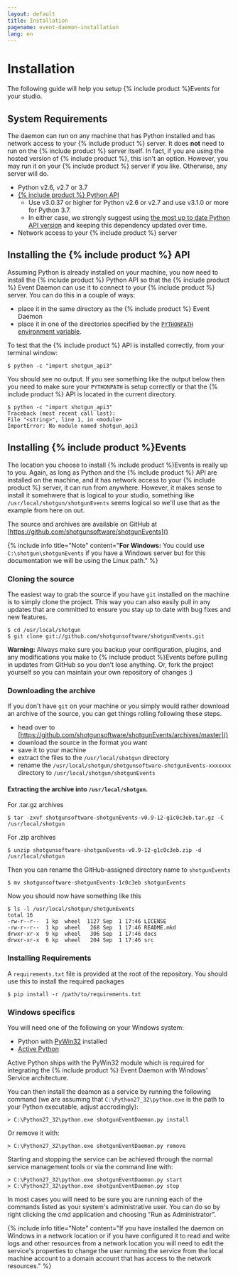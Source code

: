 ```yaml
---
layout: default
title: Installation
pagename: event-daemon-installation
lang: en
---
```



# Installation

The following guide will help you setup {% include product %}Events for your studio.

<a id="System_Requirements"></a>
## System Requirements

The daemon can run on any machine that has Python installed and has network
access to your {% include product %} server. It does **not** need to run on the {% include product %} server
itself. In fact, if you are using the hosted version of {% include product %}, this isn't
an option. However, you may run it on your {% include product %} server if you like. Otherwise,
any server will do.

* Python v2.6, v2.7 or 3.7
* [{% include product %} Python API](https://github.com/shotgunsoftware/python-api)
  * Use v3.0.37 or higher for Python v2.6 or v2.7 and use v3.1.0 or more for Python 3.7.
  * In either case, we strongly suggest using [the most up to date Python API version](https://github.com/shotgunsoftware/python-api/releases) and keeping this dependency updated over time.
* Network access to your {% include product %} server

<a id="Installing_Shotgun_API"></a>
## Installing the {% include product %} API

Assuming Python is already installed on your machine, you now need to install
the {% include product %} Python API so that the {% include product %} Event Daemon can use it to connect to your
{% include product %} server. You can do this in a couple of ways:

- place it in the same directory as the {% include product %} Event Daemon
- place it in one of the directories specified by the [`PYTHONPATH` environment 
  variable](http://docs.python.org/tutorial/modules.html).

To test that the {% include product %} API is installed correctly, from your terminal window:

```
$ python -c "import shotgun_api3"
```

You should see no output. If you see something like the output below then you 
need to make sure your `PYTHONPATH` is setup correctly or that the {% include product %} API
is located in the current directory.

```
$ python -c "import shotgun_api3"
Traceback (most recent call last):
File "<string>", line 1, in <module>
ImportError: No module named shotgun_api3
```

<a id="Installing_shotgunEvents"></a>
## Installing {% include product %}Events

The location you choose to install {% include product %}Events is really up to you. Again, as
long as Python and the {% include product %} API are installed on the machine, and it has
network access to your {% include product %} server, it can run from anywhere. However, it
makes sense to install it somehwere that is logical to your studio, something
like `/usr/local/shotgun/shotgunEvents` seems logical so we'll use that as the
example from here on out.

The source and archives are available on GitHub at [https://github.com/shotgunsoftware/shotgunEvents]()

{% include info title="Note" content="**For Windows:** You could use `C:\shotgun\shotgunEvents` if you have a Windows server but for this documentation we will be using the Linux path." %}

<a id="Cloning_Source"></a>
### Cloning the source

The easiest way to grab the source if you have `git` installed on the machine
is to simply clone the project. This way you can also easily pull in any updates
that are committed to ensure you stay up to date with bug fixes and new 
features.

```
$ cd /usr/local/shotgun
$ git clone git://github.com/shotgunsoftware/shotgunEvents.git
```

**Warning:** Always make sure you backup your configuration, plugins, and any modifications
you make to {% include product %}Events before pulling in updates from GitHub so you don't 
lose anything. Or, fork the project yourself so you can maintain your own
repository of changes :)

<a id="Downloading_Archive"></a>
### Downloading the archive

If you don't have `git` on your machine or you simply would rather download
an archive of the source, you can get things rolling following these steps.

- head over to [https://github.com/shotgunsoftware/shotgunEvents/archives/master]()
- download the source in the format you want
- save it to your machine
- extract the files to the `/usr/local/shotgun` directory
- rename the `/usr/local/shotgun/shotgunsoftware-shotgunEvents-xxxxxxx` directory 
  to `/usr/local/shotgun/shotgunEvents`

#### Extracting the archive into `/usr/local/shotgun`.

For .tar.gz archives

```
$ tar -zxvf shotgunsoftware-shotgunEvents-v0.9-12-g1c0c3eb.tar.gz -C /usr/local/shotgun
```

For .zip archives

```
$ unzip shotgunsoftware-shotgunEvents-v0.9-12-g1c0c3eb.zip -d /usr/local/shotgun
```

Then you can rename the GitHub-assigned directory name to `shotgunEvents`

```
$ mv shotgunsoftware-shotgunEvents-1c0c3eb shotgunEvents
```

Now you should now have something like this

```
$ ls -l /usr/local/shotgun/shotgunEvents
total 16
-rw-r--r--  1 kp  wheel  1127 Sep  1 17:46 LICENSE
-rw-r--r--  1 kp  wheel   268 Sep  1 17:46 README.mkd
drwxr-xr-x  9 kp  wheel   306 Sep  1 17:46 docs
drwxr-xr-x  6 kp  wheel   204 Sep  1 17:46 src
```

<a id="Installing Requirements"></a>
### Installing Requirements

A `requirements.txt` file is provided at the root of the repository. You should use this to install the required packages

```
$ pip install -r /path/to/requirements.txt
```


<a id="Windows_Specifics"></a>
### Windows specifics

You will need one of the following on your Windows system:

* Python with [PyWin32](http://sourceforge.net/projects/pywin32/) installed
* [Active Python](http://www.activestate.com/activepython)

Active Python ships with the PyWin32 module which is required for integrating the {% include product %} Event Daemon with Windows' Service architecture.

You can then install the deamon as a service by running the following command (we are assuming that `C:\Python27_32\python.exe` is the path to your Python executable, adjust accrodingly):

```
> C:\Python27_32\python.exe shotgunEventDaemon.py install
```

Or remove it with:

```
> C:\Python27_32\python.exe shotgunEventDaemon.py remove
```

Starting and stopping the service can be achieved through the normal service management tools or via the command line with:

```
> C:\Python27_32\python.exe shotgunEventDaemon.py start
> C:\Python27_32\python.exe shotgunEventDaemon.py stop
```

In most cases you will need to be sure you are running each of the commands listed as your system's administrative user. You can do so by right clicking the cmd application and choosing "Run as Administrator".

{% include info title="Note" content="If you have installed the daemon on Windows in a network location or if you have configured it to read and write logs and other resources from a network location you will need to edit the service's properties to change the user running the service from the local machine account to a domain account that has access to the network resources." %}
